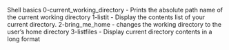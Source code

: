 Shell basics
0-current_working_directory - Prints the absolute path name of the current working directory
1-listit - Display the contents list of your current directory.
2-bring_me_home - changes the working directory to the user’s home directory
3-listfiles - Display current directory contents in a long format
